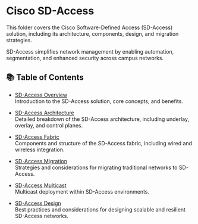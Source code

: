 # Cisco SD-Access

This folder covers the Cisco Software-Defined Access (SD-Access) solution, including its architecture, components, design, and migration strategies. 

SD-Access simplifies network management by enabling automation, segmentation, and enhanced security across campus networks.

## 📚 Table of Contents

- [SD-Access Overview](../07-sd-access/sd-access-overview.md)  
  Introduction to the SD-Access solution, core concepts, and benefits.

- [SD-Access Architecture](../07-sd-access/sd-access-architecure.md)  
  Detailed breakdown of the SD-Access architecture, including underlay, overlay, and control planes.

- [SD-Access Fabric](../07-sd-access/sd-access-fabric.md)  
  Components and structure of the SD-Access fabric, including wired and wireless integration.

- [SD-Access Migration](../07-sd-access/sd-access-migration.md)  
  Strategies and considerations for migrating traditional networks to SD-Access.

- [SD-Access Multicast](../07-sd-access/sd-access-multicast.md)  
  Multicast deployment within SD-Access environments.

- [SD-Access Design](../07-sd-access/sd-access-design.md)  
  Best practices and considerations for designing scalable and resilient SD-Access networks.



